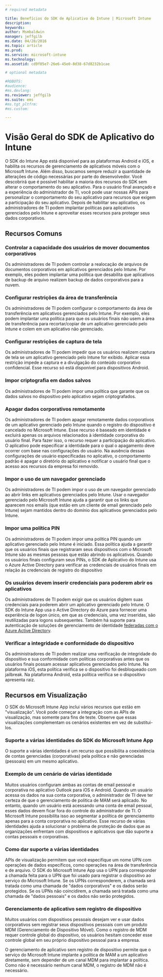 ```yaml
---
# required metadata

title: Benefícios do SDK de Aplicativo do Intune | Microsoft Intune
description:
keywords:
author: Msmbaldwin
manager: jeffgilb
ms.date: 04/28/2016
ms.topic: article
ms.prod:
ms.service: microsoft-intune
ms.technology:
ms.assetid: cd9f05e7-26e6-45e0-8d38-67d8232b1cae

# optional metadata

#ROBOTS:
#audience:
#ms.devlang:
ms.reviewer: jeffgilb
ms.suite: ems
#ms.tgt_pltfrm:
#ms.custom:

---
```


# Visão Geral do SDK de Aplicativo do Intune
O SDK do Intune App está disponível para as plataformas Android e iOS, e habilita os recursos de gerenciamento de aplicativos móveis com o Microsoft Intune. Além disso, buscamos sempre reduzir a quantidade de alterações de código necessárias por parte do desenvolvedor. Você descobrirá que é possível habilitar a maioria dos recursos do SDK sem alterar o comportamento do seu aplicativo. Para o usuário final avançado e a experiência do administrador de TI, você pode usar nossas APIs para personalizar o comportamento do seu aplicativo para recursos que exigem a participação do seu aplicativo. 
Depois de habilitar seu aplicativo, os administradores de TI podem implantar políticas para aplicativos gerenciados pelo Intune e aproveitar esses recursos para proteger seus dados corporativos.

## Recursos Comuns

### Controlar a capacidade dos usuários de mover documentos corporativos
Os administradores de TI podem controlar a realocação de arquivos de documentos corporativos em aplicativos gerenciados pelo Intune. Por exemplo, eles podem implantar uma política que desabilita que aplicativos de backup de arquivo realizem backup de dados corporativos para a nuvem.

### Configurar restrições da área de transferência
Os administradores de TI podem configurar o comportamento da área de transferência em aplicativos gerenciados pelo Intune. Por exemplo, eles podem implantar uma política para que os usuários finais não usem a área de transferência para recortar/copiar de um aplicativo gerenciado pelo Intune e colem em um aplicativo não gerenciado.

### Configurar restrições de captura de tela
Os administradores de TI podem impedir que os usuários realizem captura de tela se um aplicativo gerenciado pelo Intune for exibido. Aplicar essa restrição impede a captura e a divulgação do conteúdo corporativo confidencial. Esse recurso só está disponível para dispositivos Android.

### Impor criptografia em dados salvos
Os administradores de TI podem impor uma política que garante que os dados salvos no dispositivo pelo aplicativo sejam criptografados.

### Apagar dados corporativos remotamente
Os administradores de TI podem apagar remotamente dados corporativos de um aplicativo gerenciado pelo Intune quando o registro do dispositivo é cancelado no Microsoft Intune. Esse recurso é baseado em identidade e excluirá apenas os arquivos relacionados à identidade corporativa do usuário final. Para fazer isso, o recurso requer a participação do aplicativo. O aplicativo pode especificar a identidade para o qual o apagamento deve ocorrer com base nas configurações do usuário. Na ausência dessas configurações de usuário especificadas no aplicativo, o comportamento padrão é apagar o diretório do aplicativo e notificar o usuário final que o acesso aos recursos da empresa foi removido.

### Impor o uso de um navegador gerenciado
Os administradores de TI podem impor o uso de um navegador gerenciado ao abrir links em aplicativos gerenciados pelo Intune. Usar o navegador gerenciado pelo Microsoft Intune ajuda a garantir que os links que aparecem nos emails (que estão em um cliente de email gerenciado pelo Intune) sejam mantidos dentro do domínio dos aplicativos gerenciados pelo Intune.

### Impor uma política PIN
Os administradores de TI podem impor uma política PIN quando um aplicativo gerenciado pelo Intune é iniciado. Essa política ajuda a garantir que os usuários finais que registraram seus dispositivos com o Microsoft Intune são as mesmas pessoas que estão abrindo os aplicativos. Quando os usuários finais configuram seus PINs, o SDK de Aplicativo do Intune usa o Azure Active Directory para verificar as credenciais de usuários finais em relação às credenciais de registro do dispositivo

### Os usuários devem inserir credenciais para poderem abrir os aplicativos
Os administradores de TI podem exigir que os usuários digitem suas credenciais para poderem abrir um aplicativo gerenciado pelo Intune. O SDK do Intune App usa o Active Directory do Azure para fornecer uma experiência de logon único, em que as credenciais, uma vez inseridas, são reutilizadas para logons subsequentes. Também há suporte para autenticação de soluções de gerenciamento de identidade [federadas com o Azure Active Directory](https://msdn.microsoft.com/library/azure/jj679342.aspx).

### Verificar a integridade e conformidade do dispositivo
Os administradores de TI podem realizar uma verificação de integridade do dispositivo e sua conformidade com políticas corporativas antes que os usuários finais possam acessar aplicativos gerenciados pelo Intune. Na plataforma iOS, esta política verifica se o dispositivo foi desbloqueado com jailbreak. Na plataforma Android, esta política verifica se o dispositivo apresenta raiz.

## Recursos em Visualização
O SDK do Microsoft Intune App inclui vários recursos que estão em "visualização". Você pode começar a integração com as APIs de visualização, mas somente para fins de teste. Observe que essas visualizações complementam os cenários existentes em vez de substitui-los.

### Suporte a várias identidades do SDK do Microsoft Intune App
O suporte a várias identidades é um recurso que possibilita a coexistência de contas gerenciadas (corporativas) pela política e não gerenciadas (pessoais) em um mesmo aplicativo.

### Exemplo de um cenário de várias identidade
Muitos usuários configuram ambas as contas de email pessoal e corporativa no aplicativo Outlook para iOS e Android. Quando um usuário acessa os dados na sua conta corporativa, o administrador de TI deve ter certeza de que o gerenciamento de política de MAM será aplicado. No entanto, quando um usuário está acessando uma conta de email pessoal, esses dados devem ficar fora do controle do administrador de TI. O Microsoft Intune possibilita isso ao segmentar a política de gerenciamento apenas para a conta corporativa no aplicativo. Esse recurso de várias identidades ajuda a solucionar o problema de proteção de dados que as organizações enfrentam com dispositivos e aplicativos que dão suporte a contas pessoais e corporativas.

### Como dar suporte a várias identidades
APIs de visualização permitem que você especifique um nome UPN com operações de dados específicos, como operações na área de transferência e de arquivo. O SDK do Microsoft Intune App usa o UPN para corresponder a chamada feita para o UPN que foi usado para registrar o dispositivo ao serviço do Microsoft Intune. Se os UPNs corresponderem, a chamada será tratada como uma chamada de "dados corporativos" e os dados serão protegidos. Se os UPNs não coincidirem, a chamada será tratada como uma chamada de "dados pessoais" e os dados não serão protegidos.

### Gerenciamento de aplicativo sem registro de dispositivo
Muitos usuários com dispositivos pessoais desejam ver e usar dados corporativos sem registrar seus dispositivos pessoais com um produto MDM (Gerenciamento de Dispositivo Móvel). Como o registro de MDM requer controle global do dispositivo, os usuários hesitam conceder esse controle global em seu próprio dispositivo pessoal para a empresa.

O gerenciamento de aplicativo sem registro de dispositivo permite que o serviço do Microsoft Intune implante a política de MAM a um aplicativo diretamente, sem depender de um canal MDM para implantar a política. Como não é necessário nenhum canal MDM, o registro de MDM não é necessário.



<!--HONumber=May16_HO2-->


